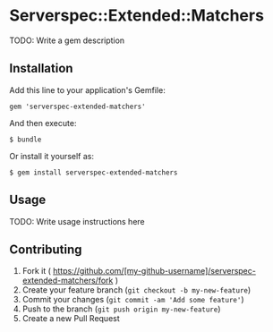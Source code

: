 # Serverspec::Extended::Matchers

TODO: Write a gem description

## Installation

Add this line to your application's Gemfile:

    gem 'serverspec-extended-matchers'

And then execute:

    $ bundle

Or install it yourself as:

    $ gem install serverspec-extended-matchers

## Usage

TODO: Write usage instructions here

## Contributing

1. Fork it ( https://github.com/[my-github-username]/serverspec-extended-matchers/fork )
2. Create your feature branch (`git checkout -b my-new-feature`)
3. Commit your changes (`git commit -am 'Add some feature'`)
4. Push to the branch (`git push origin my-new-feature`)
5. Create a new Pull Request
